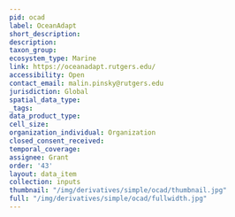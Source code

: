 ```yaml
---
pid: ocad
label: OceanAdapt
short_description: 
description: 
taxon_group: 
ecosystem_type: Marine
link: https://oceanadapt.rutgers.edu/
accessibility: Open
contact_email: malin.pinsky@rutgers.edu
jurisdiction: Global
spatial_data_type: 
_tags: 
data_product_type: 
cell_size: 
organization_individual: Organization
closed_consent_received: 
temporal_coverage: 
assignee: Grant
order: '43'
layout: data_item
collection: inputs
thumbnail: "/img/derivatives/simple/ocad/thumbnail.jpg"
full: "/img/derivatives/simple/ocad/fullwidth.jpg"
---
```

